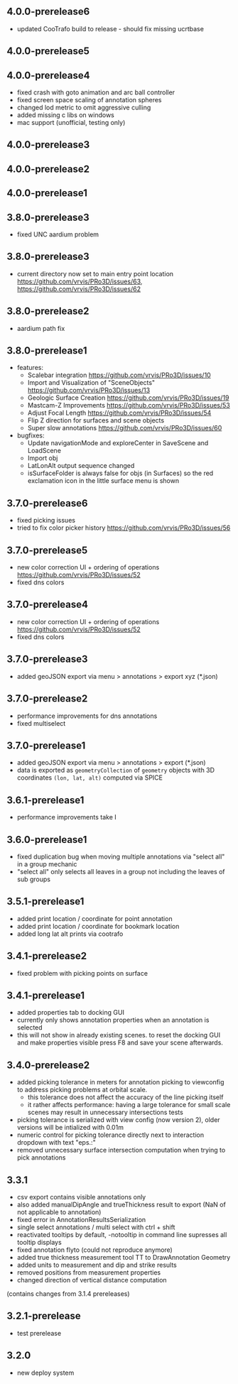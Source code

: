 ## 4.0.0-prerelease6

* updated CooTrafo build to release - should fix missing ucrtbase

## 4.0.0-prerelease5

## 4.0.0-prerelease4

- fixed crash with goto animation and arc ball controller
- fixed screen space scaling of annotation spheres
- changed lod metric to omit aggressive culling
- added missing c libs on windows
- mac support (unofficial, testing only)

## 4.0.0-prerelease3

## 4.0.0-prerelease2

## 4.0.0-prerelease1

## 3.8.0-prerelease3

- fixed UNC aardium problem

## 3.8.0-prerelease3

- current directory now set to main entry point location https://github.com/vrvis/PRo3D/issues/63, https://github.com/vrvis/PRo3D/issues/62

## 3.8.0-prerelease2

- aardium path fix

## 3.8.0-prerelease1

- features:
  - Scalebar integration https://github.com/vrvis/PRo3D/issues/10
  - Import and Visualization of "SceneObjects" https://github.com/vrvis/PRo3D/issues/13
  - Geologic Surface Creation https://github.com/vrvis/PRo3D/issues/19
  - Mastcam-Z Improvements https://github.com/vrvis/PRo3D/issues/53
  - Adjust Focal Length https://github.com/vrvis/PRo3D/issues/54
  - Flip Z direction for surfaces and scene objects
  - Super slow annotations https://github.com/vrvis/PRo3D/issues/60
- bugfixes:
  - Update navigationMode and exploreCenter in SaveScene and LoadScene
  - Import obj
  - LatLonAlt output sequence changed
  - isSurfaceFolder is always false for objs (in Surfaces) so the red exclamation icon in the little surface menu is shown

## 3.7.0-prerelease6

- fixed picking issues
- tried to fix color picker history https://github.com/vrvis/PRo3D/issues/56

## 3.7.0-prerelease5

- new color correction UI + ordering of operations https://github.com/vrvis/PRo3D/issues/52
- fixed dns colors

## 3.7.0-prerelease4

- new color correction UI + ordering of operations https://github.com/vrvis/PRo3D/issues/52
- fixed dns colors

## 3.7.0-prerelease3

- added geoJSON export via menu > annotations > export xyz (*.json)

## 3.7.0-prerelease2

- performance improvements for dns annotations
- fixed multiselect

## 3.7.0-prerelease1

- added geoJSON export via menu > annotations > export (*.json)
- data is exported as `geometryCollection` of `geometry` objects with 3D coordinates `(lon, lat, alt)` computed via SPICE

## 3.6.1-prerelease1

- performance improvements take I

## 3.6.0-prerelease1

- fixed duplication bug when moving multiple annotations via "select all" in a group mechanic
- "select all" only selects all leaves in a group not including the leaves of sub groups

## 3.5.1-prerelease1

- added print location / coordinate for point annotation
- added print location / coordinate for bookmark location
- added long lat alt prints via cootrafo
## 3.4.1-prerelease2

- fixed problem with picking points on surface

## 3.4.1-prerelease1

- added properties tab to docking GUI
- currently only shows annotation properties when an annotation is selected
- this will not show in already existing scenes. to reset the docking GUI and make properties visible press F8 and save your scene afterwards.

## 3.4.0-prerelease2

* added picking tolerance in meters for annotation picking to viewconfig to address picking problems at orbital scale.
  * this tolerance does not affect the accuracy of the line picking itself
  * it rather affects performance: having a large tolerance for small scale scenes may result in unnecessary intersections tests
* picking tolerance is serialized with view config (now version 2), older versions will be intialized with 0.01m
* numeric control for picking tolerance directly next to interaction dropdown with text "eps.:"
* removed unnecessary surface intersection computation when trying to pick annotations

## 3.3.1

* csv export contains visible annotations only
* also added manualDipAngle and trueThickness result to export (NaN of not applicable to annotation)
* fixed error in AnnotationResultsSerialization
* single select annotations / multi select with ctrl + shift
* reactivated tooltips by default, -notooltip in command line supresses all tooltip displays
* fixed annotation flyto (could not reproduce anymore)
* added true thickness measurement tool TT to DrawAnnotation Geometry
* added units to measurement and dip and strike results
* removed positions from measurement properties
* changed direction of vertical distance computation

(contains changes from 3.1.4 prereleases)

## 3.2.1-prerelease

* test prerelease


## 3.2.0
* new deploy system 

